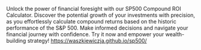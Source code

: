Unlock the power of financial foresight with our SP500 Compound ROI Calculator. Discover the potential growth of your investments with precision, as you effortlessly calculate compound returns based on the historic performance of the S&P 500. Make informed decisions and navigate your financial journey with confidence. Try it now and empower your wealth-building strategy!
https://waszkiewiczja.github.io/sp500/
